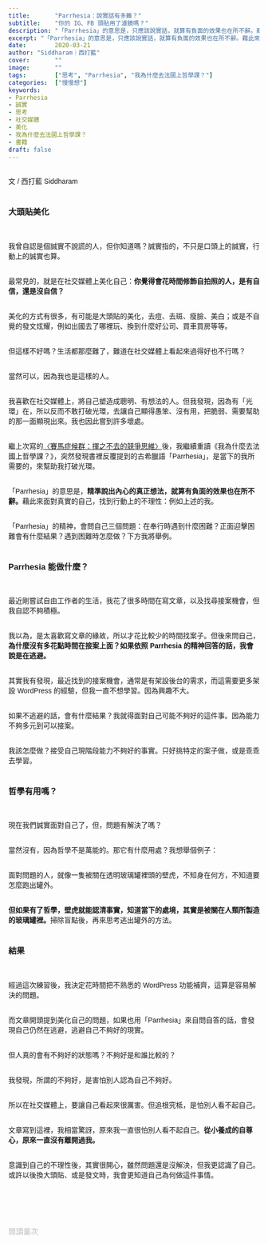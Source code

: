 ```yaml
---
title:       "Parrhesia：說實話有多難？"
subtitle:    "你的 IG、FB 頭貼用了濾鏡嗎？"
description: "「Parrhesia」的意思是，只應該說實話，就算有負面的效果也在所不辭。藉此來面對真實的自己，找到行動上的不理性..."
excerpt: "「Parrhesia」的意思是，只應該說實話，就算有負面的效果也在所不辭。藉此來面對真實的自己，找到行動上的不理性..."
date:        2020-03-21
author: "Siddharam｜西打藍"
cover:       ""
image:       ""
tags:        ["思考", "Parrhesia", "我為什麼去法國上哲學課？"]
categories:  ["慢慢想"]
keywords:
- Parrhesia
- 誠實
- 思考
- 社交媒體
- 美化
- 我為什麼去法國上哲學課？
- 書籍
draft: false
---
```


<article style="font-family: 'Noto Sans TC', '微軟正黑體', sans-serif; font-weight: 300;">

<br>文 / 西打藍 Siddharam<br><br>

<h3 class="article-h1-color">大頭貼美化</h3><br>

我曾自認是個誠實不說謊的人，但你知道嗎？誠實指的，不只是口頭上的誠實，行動上的誠實也算。<br><br>

最常見的，就是在社交媒體上美化自己：<b>你覺得會花時間修飾自拍照的人，是有自信，還是沒自信？</b><br><br>

美化的方式有很多，有可能是大頭貼的美化，去痘、去斑、瘦臉、美白；或是不自覺的發文炫耀，例如出國去了哪裡玩、換到什麼好公司、買車買房等等。<br><br>

但這樣不好嗎？生活都那麼難了，難道在社交媒體上看起來過得好也不行嗎？<br><br>

當然可以，因為我也是這樣的人。<br><br>

我喜歡在社交媒體上，將自己塑造成聰明、有想法的人。但我發現，因為有「光環」在，所以反而不敢打破光環，去讓自己顯得愚笨、沒有用，把脆弱、需要幫助的那一面顯現出來。我也因此嘗到許多壞處。<br><br>

繼上次寫的<a href="https://siddharam.com.tw/post/20200307/" target="_blank">〈賽馬症候群：揮之不去的競爭思維〉</a>後，我繼續重讀《我為什麼去法國上哲學課？》，突然發現書裡反覆提到的古希臘語「Parrhesia」，是當下的我所需要的，來幫助我打破光環。<br><br>

「Parrhesia」的意思是，<b>精準說出內心的真正想法，就算有負面的效果也在所不辭。</b>藉此來面對真實的自己，找到行動上的不理性：例如上述的我。<br><br>

「Parrhesia」的精神，會問自己三個問題：在奉行時遇到什麼困難？正面迎擊困難會有什麼結果？遇到困難時怎麼做？下方我將舉例。<br><br>

<h3 class="article-h1-color">Parrhesia 能做什麼？</h3><br>

最近剛嘗試自由工作者的生活，我花了很多時間在寫文章，以及找尋接案機會，但我自認不夠積極。<br><br>

我以為，是太喜歡寫文章的緣故，所以才花比較少的時間找案子。但後來問自己，<b>為什麼沒有多花點時間在接案上面？如果依照 Parrhesia 的精神回答的話，我會說是在逃避。</b><br><br>

其實我有發現，最近找到的接案機會，通常是有架設後台的需求，而這需要更多架設 WordPress 的經驗，但我一直不想學習。因為興趣不大。<br><br>

如果不逃避的話，會有什麼結果？我就得面對自己可能不夠好的這件事。因為能力不夠多元到可以接案。<br><br>

我該怎麼做？接受自己現階段能力不夠好的事實。只好挑特定的案子做，或是乖乖去學習。<br><br>


<h3 class="article-h1-color">哲學有用嗎？</h3><br>

現在我們誠實面對自己了，但，問題有解決了嗎？<br><br>

當然沒有，因為哲學不是萬能的。那它有什麼用處？我想舉個例子：<br><br>

面對問題的人，就像一隻被關在透明玻璃罐裡頭的壁虎，不知身在何方，不知道要怎麼跑出罐外。<br><br>

<b>但如果有了哲學，壁虎就能認清事實，知道當下的處境，其實是被關在人類所製造的玻璃罐裡。</b>掃除盲點後，再來思考逃出罐外的方法。<br><br>


<h3 class="article-h1-color">結果</h3><br>

經過這次練習後，我決定花時間把不熟悉的 WordPress 功能補齊，這算是容易解決的問題。<br><br>

而文章開頭提到美化自己的問題，如果也用「Parrhesia」來自問自答的話，會發現自己仍然在逃避，逃避自己不夠好的現實。<br><br>

但人真的會有不夠好的狀態嗎？不夠好是和誰比較的？<br><br>

我發現，所謂的不夠好，是害怕別人認為自己不夠好。<br><br>

所以在社交媒體上，要讓自己看起來很厲害。但追根究柢，是怕別人看不起自己。<br><br>

文章寫到這裡，我相當驚訝，原來我一直很怕別人看不起自己。<b>從小養成的自尊心，原來一直沒有離開過我。</b><br><br>

意識到自己的不理性後，其實很開心，雖然問題還是沒解決，但我更認識了自己。或許以後換大頭貼、或是發文時，我會更知道自己為何做這件事情。<br><br>




<br><br><br>

</article>

<div style="color: #bfbfbf; font-size: 15px;" id="busuanzi_container_page_pv">
  閱讀量<span id="busuanzi_value_page_pv"></span>次
</div>

<script src="../../js/post.js"></script>




